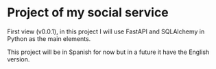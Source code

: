 # Project of my social service

First view (v0.0.1), in this project I will use FastAPI and SQLAlchemy in Python as the main elements.


This project will be in Spanish for now but in a future it have the English version.


